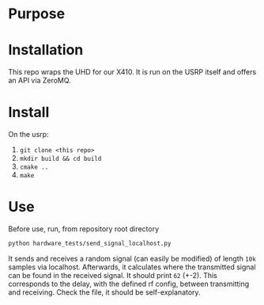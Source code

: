 # Purpose
 
# Installation

This repo wraps the UHD for our X410. It is run on the USRP itself and offers an API via ZeroMQ.

# Install

On the usrp:

1. `git clone <this repo>`
2. `mkdir build && cd build`
3. `cmake ..`
4. `make`

# Use

Before use, run, from repository root directory
```bash
python hardware_tests/send_signal_localhost.py
```

It sends and receives a random signal (can easily be modified) of length `10k` samples via localhost. Afterwards, it calculates where the transmitted signal can be found in the received signal. It should print `62` (+-2). This corresponds to the delay, with the defined rf config, between transmitting and receiving. Check the file, it should be self-explanatory.
